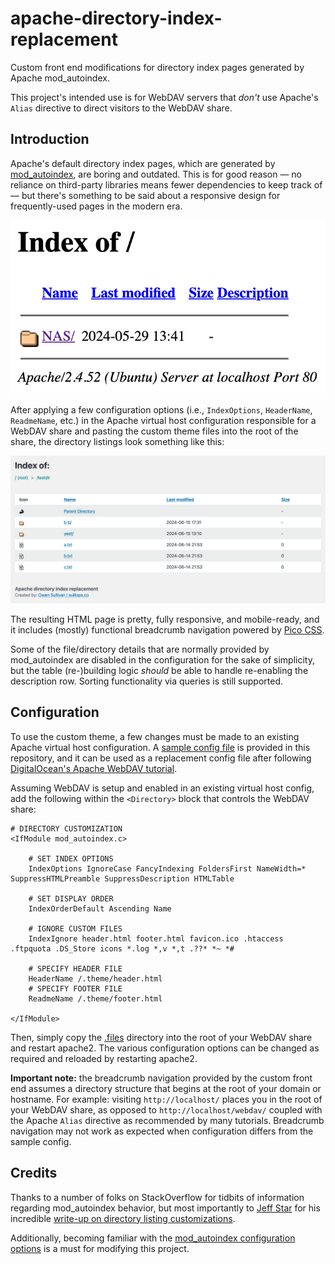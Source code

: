 # apache-directory-index-replacement
Custom front end modifications for directory index pages generated by Apache mod_autoindex.

This project's intended use is for WebDAV servers that *don't* use Apache's `Alias` directive to direct visitors to the WebDAV share.

## Introduction
Apache's default directory index pages, which are generated by [mod_autoindex](https://httpd.apache.org/docs/2.4/mod/mod_autoindex.html), are boring and outdated. This is for good reason — no reliance on third-party libraries means fewer dependencies to keep track of — but there's something to be said about a responsive design for frequently-used pages in the modern era.

![](.images/before.png)

After applying a few configuration options (i.e., `IndexOptions`, `HeaderName`, `ReadmeName`, etc.) in the Apache virtual host configuration responsible for a WebDAV share and pasting the custom theme files into the root of the share, the directory listings look something like this:

![](.images/after.png)

The resulting HTML page is pretty, fully responsive, and mobile-ready, and it includes (mostly) functional breadcrumb navigation powered by [Pico CSS](https://github.com/picocss/pico).

Some of the file/directory details that are normally provided by mod_autoindex are disabled in the configuration for the sake of simplicity, but the table (re-)building logic *should* be able to handle re-enabling the description row. Sorting functionality via queries is still supported.

## Configuration
To use the custom theme, a few changes must be made to an existing Apache virtual host configuration. A [sample config file](webdav-sample.conf) is provided in this repository, and it can be used as a replacement config file after following [DigitalOcean's Apache WebDAV tutorial](https://www.digitalocean.com/community/tutorials/how-to-configure-webdav-access-with-apache-on-ubuntu-18-04).

Assuming WebDAV is setup and enabled in an existing virtual host config, add the following within the `<Directory>` block that controls the WebDAV share:

```
# DIRECTORY CUSTOMIZATION
<IfModule mod_autoindex.c>

	# SET INDEX OPTIONS
	IndexOptions IgnoreCase FancyIndexing FoldersFirst NameWidth=* SuppressHTMLPreamble SuppressDescription HTMLTable

	# SET DISPLAY ORDER
	IndexOrderDefault Ascending Name

	# IGNORE CUSTOM FILES
	IndexIgnore header.html footer.html favicon.ico .htaccess .ftpquota .DS_Store icons *.log *,v *,t .??* *~ *#

	# SPECIFY HEADER FILE
	HeaderName /.theme/header.html
	# SPECIFY FOOTER FILE
	ReadmeName /.theme/footer.html

</IfModule>
```

Then, simply copy the [.files](.files/) directory into the root of your WebDAV share and restart apache2. The various configuration options can be changed as required and reloaded by restarting apache2.

**Important note:** the breadcrumb navigation provided by the custom front end assumes a directory structure that begins at the root of your domain or hostname. For example: visiting `http://localhost/` places you in the root of your WebDAV share, as opposed to `http://localhost/webdav/` coupled with the Apache `Alias` directive as recommended by many tutorials. Breadcrumb navigation may not work as expected when configuration differs from the sample config.

## Credits
Thanks to a number of folks on StackOverflow for tidbits of information regarding mod_autoindex behavior, but most importantly to [Jeff Star](https://perishablepress.com/author/perish/) for his incredible [write-up on directory listing customizations](https://perishablepress.com/better-default-directory-views-with-htaccess/).

Additionally, becoming familiar with the [mod_autoindex configuration options](https://httpd.apache.org/docs/2.4/mod/mod_autoindex.html) is a must for modifying this project.